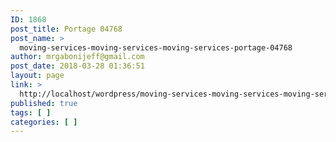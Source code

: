 ```yaml
---
ID: 1868
post_title: Portage 04768
post_name: >
  moving-services-moving-services-moving-services-portage-04768
author: mrgabonijeff@gmail.com
post_date: 2018-03-28 01:36:51
layout: page
link: >
  http://localhost/wordpress/moving-services-moving-services-moving-services-portage-04768/
published: true
tags: [ ]
categories: [ ]
---
```

